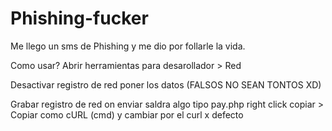 # Phishing-fucker
Me llego un sms de Phishing y me dio por follarle la vida.

Como usar?
Abrir herramientas para desarollador > Red 

Desactivar registro de red
poner los datos (FALSOS NO SEAN TONTOS XD)

Grabar registro de red on
enviar
saldra algo tipo pay.php
right click copiar > Copiar como cURL (cmd)
y cambiar por el curl x defecto
